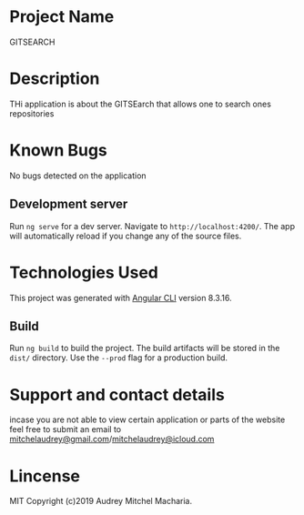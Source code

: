 # Project Name
 GITSEARCH

#  Description
THi application is about the GITSEarch that allows one to search ones repositories 

# Known Bugs

No bugs detected on the application

## Development server

Run `ng serve` for a dev server. Navigate to `http://localhost:4200/`. The app will automatically reload if you change any of the source files.

  # Technologies Used
This project was generated with [Angular CLI](https://github.com/angular/angular-cli) version 8.3.16.

## Build

Run `ng build` to build the project. The build artifacts will be stored in the `dist/` directory. Use the `--prod` flag for a production build.

# Support and contact details

incase you are not able to view certain application or parts of the website feel free to submit an email to mitchelaudrey@gmail.com/mitchelaudrey@icloud.com


# Lincense

MIT Copyright (c)2019 Audrey Mitchel Macharia.